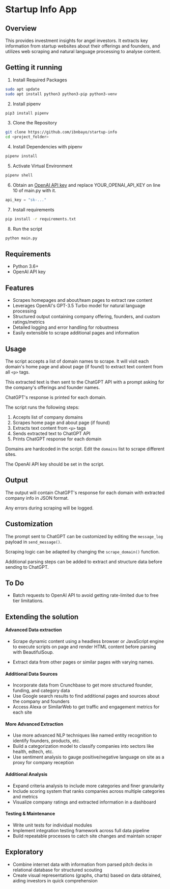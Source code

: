 Startup Info App
===============

## Overview

This provides investment insights for angel investors. It extracts key information from startup websites about their offerings and founders, and utilizes web scraping and natural language processing to analyse content.

Getting it running
------------------

 1. Install Required Packages

```bash
sudo apt update
sudo apt install python3 python3-pip python3-venv
```

 2. Install pipenv
 ```bash
pip3 install pipenv
```

 3. Clone the Repository

 ```bash
git clone https://github.com/ibnbayo/startup-info
cd <project_folder>
```

 4. Install Dependencies with pipenv

 ```bash
pipenv install
```
 5. Activate Virtual Environment

```bash
pipenv shell
```

 6. Obtain an [OpenAI API key](https://platform.openai.com) and replace YOUR_OPENAI_API_KEY on line 10 of main.py with it.
```python
api_key = "sk-..."
```

 7. Install requirements
 ```bash
pip install -r requirements.txt
```

 8. Run the script
 ```bash
python main.py
```

## Requirements

- Python 3.6+
- OpenAI API key

## Features

- Scrapes homepages and about/team pages to extract raw content 
- Leverages OpenAI's GPT-3.5 Turbo model for natural language processing
- Structured output containing company offering, founders, and custom ratings/metrics
- Detailed logging and error handling for robustness
- Easily extensible to scrape additional pages and information



## Usage

The script accepts a list of domain names to scrape. It will visit each domain's home page and about page (if found) to extract text content from all `<p>` tags.

This extracted text is then sent to the ChatGPT API with a prompt asking for the company's offerings and founder names. 

ChatGPT's response is printed for each domain.

The script runs the following steps:

1. Accepts list of company domains
2. Scrapes home page and about page (if found) 
3. Extracts text content from `<p>` tags
4. Sends extracted text to ChatGPT API
5. Prints ChatGPT response for each domain


Domains are hardcoded in the script. Edit the `domains` list to scrape different sites.

The OpenAI API key should be set in the script.

## Output

The output will contain ChatGPT's response for each domain with extracted company info in JSON format.

Any errors during scraping will be logged.

## Customization

The prompt sent to ChatGPT can be customized by editing the `message_log` payload in `send_message()`.

Scraping logic can be adapted by changing the `scrape_domain()` function.

Additional parsing steps can be added to extract and structure data before sending to ChatGPT.

## To Do
- Batch requests to OpenAI API to avoid getting rate-limited due to free tier limitations.



## Extending the solution

#### Advanced Data extraction
- Scrape dynamic content using a headless browser or JavaScript engine to execute scripts on page and render HTML content before parsing with BeautifulSoup.

- Extract data from other pages or similar pages with varying names.

#### Additional Data Sources

- Incorporate data from Crunchbase to get more structured founder, funding, and category data
- Use Google search results to find additional pages and sources about the company and founders
- Access Alexa or SimilarWeb to get traffic and engagement metrics for each site

#### More Advanced Extraction

- Use more advanced NLP techniques like named entity recognition to identify founders, products, etc.
- Build a categorization model to classify companies into sectors like health, edtech, etc.
- Use sentiment analysis to gauge positive/negative language on site as a proxy for company reception

#### Additional Analysis

- Expand criteria analysis to include more categories and finer granularity
- Include scoring system that ranks companies across multiple categories and metrics
- Visualize company ratings and extracted information in a dashboard


#### Testing & Maintenance

- Write unit tests for individual modules 
- Implement integration testing framework across full data pipeline
- Build repeatable processes to catch site changes and maintain scraper 


## Exploratory

- Combine internet data with information from parsed pitch decks in relational database for structured scouting
- Create visual representations (graphs, charts) based on data obtained, aiding investors in quick comprehension
